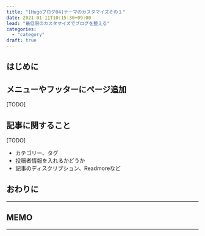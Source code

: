 ```yaml
---
title: "[Hugoブログ04]テーマのカスタマイズその１"
date: 2021-01-11T10:15:30+09:00
lead: "最低限のカスタマイズでブログを整える"
categories:
  - "category"
draft: true
---
```


## はじめに

## メニューやフッターにページ追加
[TODO]


## 記事に関すること
[TODO]

- カテゴリー、タグ
- 投稿者情報を入れるかどうか
- 記事のディスクリプション、Readmoreなど



## おわりに


---
## MEMO
---